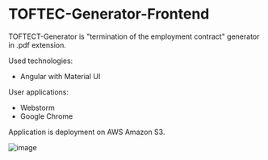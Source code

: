 # TOFTEC-Generator-Frontend

TOFTECT-Generator is "termination of the employment contract" generator in .pdf extension. 

Used technologies:

  - Angular with Material UI

User applications:

  - Webstorm
  - Google Chrome
  
Application is deployment on AWS Amazon S3.

![image](https://user-images.githubusercontent.com/95986791/229386117-36caee25-f4af-48ff-8551-45d565f34437.png)


  
  
